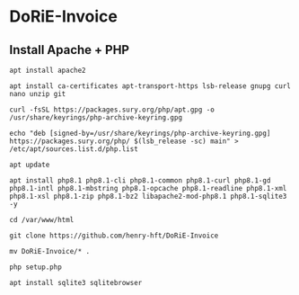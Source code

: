 # DoRiE-Invoice

## Install Apache + PHP
  
`apt install apache2`

`apt install ca-certificates apt-transport-https lsb-release gnupg curl nano unzip git`

`curl -fsSL https://packages.sury.org/php/apt.gpg -o /usr/share/keyrings/php-archive-keyring.gpg`

`echo "deb [signed-by=/usr/share/keyrings/php-archive-keyring.gpg] https://packages.sury.org/php/ $(lsb_release -sc) main" > /etc/apt/sources.list.d/php.list`

`apt update`

`apt install php8.1 php8.1-cli php8.1-common php8.1-curl php8.1-gd php8.1-intl php8.1-mbstring php8.1-opcache php8.1-readline php8.1-xml php8.1-xsl php8.1-zip php8.1-bz2 libapache2-mod-php8.1 php8.1-sqlite3 -y`

`cd /var/www/html`

`git clone https://github.com/henry-hft/DoRiE-Invoice`

`mv DoRiE-Invoice/* .`

`php setup.php`

`apt install sqlite3 sqlitebrowser`
